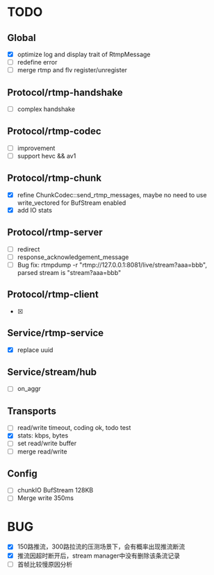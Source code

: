 # TODO
## Global
- [x] optimize log and display trait of RtmpMessage
- [ ] redefine error
- [ ] merge rtmp and flv register/unregister

## Protocol/rtmp-handshake
- [ ] complex handshake

## Protocol/rtmp-codec
- [ ] improvement
- [ ] support hevc && av1

## Protocol/rtmp-chunk
- [x] refine ChunkCodec::send_rtmp_messages, maybe no need to use write_vectored for BufStream enabled
- [x] add IO stats

## Protocol/rtmp-server
- [ ] redirect
- [ ] response_acknowledgement_message
- [ ] Bug fix: rtmpdump -r "rtmp://127.0.0.1:8081/live/stream?aaa=bbb", parsed stream is "stream?aaa=bbb"

## Protocol/rtmp-client
- [x] 

## Service/rtmp-service
- [x] replace uuid

## Service/stream/hub
- [ ] on_aggr

## Transports
- [ ] read/write timeout, coding ok, todo test
- [x] stats: kbps, bytes
- [ ] set read/write buffer
- [ ] merge read/write

## Config
- [ ] chunkIO BufStream 128KB
- [ ] Merge write 350ms

# BUG
- [x] 150路推流，300路拉流的压测场景下，会有概率出现推流断流
- [x] 推流因超时断开后，stream manager中没有删除该条流记录
- [ ] 首帧比较慢原因分析